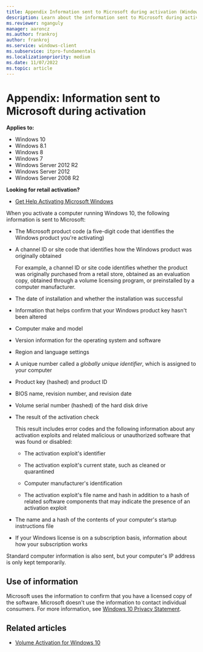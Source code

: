```yaml
---
title: Appendix Information sent to Microsoft during activation (Windows 10)
description: Learn about the information sent to Microsoft during activation.
ms.reviewer: nganguly
manager: aaroncz
ms.author: frankroj
author: frankroj
ms.service: windows-client
ms.subservice: itpro-fundamentals
ms.localizationpriority: medium
ms.date: 11/07/2022
ms.topic: article
---
```


# Appendix: Information sent to Microsoft during activation

**Applies to:**

- Windows 10
- Windows 8.1
- Windows 8
- Windows 7
- Windows Server 2012 R2
- Windows Server 2012
- Windows Server 2008 R2

**Looking for retail activation?**

- [Get Help Activating Microsoft Windows](https://go.microsoft.com/fwlink/p/?LinkId=618644)

When you activate a computer running Windows 10, the following information is sent to Microsoft:

- The Microsoft product code (a five-digit code that identifies the Windows product you're activating)
- A channel ID or site code that identifies how the Windows product was originally obtained

    For example, a channel ID or site code identifies whether the product was originally purchased from a retail store, obtained as an evaluation copy, obtained through a volume licensing program, or preinstalled by a computer manufacturer.

- The date of installation and whether the installation was successful
- Information that helps confirm that your Windows product key hasn't been altered

- Computer make and model

- Version information for the operating system and software

- Region and language settings

- A unique number called a *globally unique identifier*, which is assigned to your computer

- Product key (hashed) and product ID

- BIOS name, revision number, and revision date

- Volume serial number (hashed) of the hard disk drive

- The result of the activation check

    This result includes error codes and the following information about any activation exploits and related malicious or unauthorized software that was found or disabled:

  - The activation exploit's identifier

  - The activation exploit's current state, such as cleaned or quarantined

  - Computer manufacturer's identification

  - The activation exploit's file name and hash in addition to a hash of related software components that may indicate the presence of an activation exploit

- The name and a hash of the contents of your computer's startup instructions file

- If your Windows license is on a subscription basis, information about how your subscription works

Standard computer information is also sent, but your computer's IP address is only kept temporarily.

## Use of information

Microsoft uses the information to confirm that you have a licensed copy of the software. Microsoft doesn't use the information to contact individual consumers.
For more information, see [Windows 10 Privacy Statement](https://go.microsoft.com/fwlink/p/?LinkId=619879).

## Related articles

- [Volume Activation for Windows 10](volume-activation-windows-10.md)
